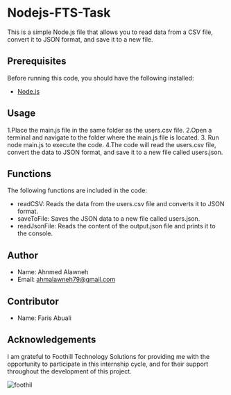 # Nodejs-FTS-Task

This is a simple Node.js file that allows you to read data from a CSV file, convert it to JSON format, and save it to a new file.

## Prerequisites
Before running this code, you should have the following installed:

- [Node.js](https://nodejs.org/)

## Usage
1.Place the main.js file in the same folder as the users.csv file.
2.Open a terminal and navigate to the folder where the main.js file is located.
3. Run node main.js to execute the code.
4.The code will read the users.csv file, convert the data to JSON format, and save it to a new file called users.json.

## Functions
The following functions are included in the code:

- readCSV: Reads the data from the users.csv file and converts it to JSON format.
- saveToFile: Saves the JSON data to a new file called users.json.
- readJsonFile: Reads the content of the output.json file and prints it to the console.

## Author
- Name: Ahnmed Alawneh
- Email: ahmalawneh79@gmail.com

## Contributor
- Name: Faris Abuali

## Acknowledgements
I am grateful to Foothill Technology Solutions for providing me with the opportunity to participate in this internship cycle, 
and for their support throughout the development of this project.

![foothil](https://user-images.githubusercontent.com/93674478/232234459-2541033f-d82e-41fe-9bcb-d9b52f7411cd.jpg)
